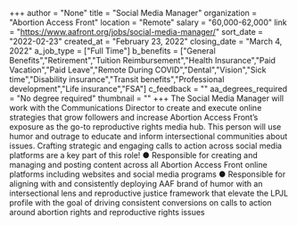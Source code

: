 +++
author = "None"
title = "Social Media Manager"
organization = "Abortion Access Front"
location = "Remote"
salary = "60,000-62,000"
link = "https://www.aafront.org/jobs/social-media-manager/"
sort_date = "2022-02-23"
created_at = "February 23, 2022"
closing_date = "March 4, 2022"
a_job_type = ["Full Time"]
b_benefits = ["General Benefits","Retirement","Tuition Reimbursement","Health Insurance","Paid Vacation","Paid Leave","Remote During COVID","Dental","Vision","Sick time","Disability insurance","Transit benefits","Professional development","Life insurance","FSA"]
c_feedback = ""
aa_degrees_required = "No degree required"
thumbnail = ""
+++
The Social Media Manager will work with the Communications Director to create and execute online strategies that grow followers and increase Abortion Access Front’s exposure as the go-to reproductive rights media hub. This person will use humor and outrage to educate and inform intersectional communities about issues. Crafting strategic and engaging calls to action across social media platforms are a key part of this role!
●	Responsible for creating and managing and  posting content across all Abortion Access Front online platforms including websites and social media programs
●	Responsible for aligning with and consistently deploying AAF brand of humor with an intersectional lens and reproductive justice framework that elevate the LPJL profile with the goal of driving consistent conversions on calls to action around abortion rights and reproductive rights issues
